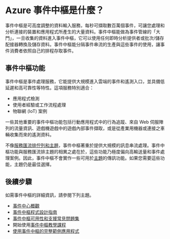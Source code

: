 <properties
	pageTitle="Azure 事件中樞是什麼？"
	description="Azure 事件中樞的概觀。"
	services="event-hubs"
	documentationCenter=".net"
	authors="nberdy"
	manager="timlt"
	editor=""/>

<tags
	ms.service="event-hubs"
	ms.workload="tbd"
	ms.tgt_pltfrm="na"
	ms.devlang="multiple"
	ms.topic="article"
	ms.date="07/15/2015"
	ms.author="sethm"/>

# Azure 事件中樞是什麼？

事件中樞是可高度調整的資料輸入服務，每秒可擷取數百萬個事件，可讓您處理和分析連接的裝置和應用程式所產生的大量資料。事件中樞能做為事件管線的「大門」，一旦收集的資料進入事件中樞，它可以使用任何即時分析提供者或批次/儲存配接器轉換及儲存資料。事件中樞能分隔事件串流的生產與這些事件的使用，讓事件消費者依照自己的排程存取事件。

## 事件中樞功能

事件中樞是事件處理服務，它能提供大規模進入雲端的事件和遙測入口，並具備低延遲和高可靠性等特性。這項服務特別適合：

* 應用程式檢測
* 使用者經驗或工作流程處理
* 物聯網 (IoT) 案例

一些其他重要的事件中樞功能包括行動應用程式中的行為追蹤、來自 Web 伺服陣列的流量資訊、遊戲機遊戲中的遊戲內部事件擷取，或是從產業用機器或連接之車輛收集而來的遙測資料。

不像[服務匯流排佇列和主題](../service-bus/service-bus-messaging-overview.md)，事件中樞著重於提供大規模的訊息串流處理。事件中樞功能與服務匯流排主題的相異之處在於，這些功能乃極度偏向高輸送量和事件處理案例。因此，事件中樞不會實作一些可用於[主題](service-bus/fundamentals-service-bus-hybrid-solutions.md#topics)的傳訊功能。如果您需要這些功能，主題仍是最佳選擇。

## 後續步驟

如需事件中樞的詳細資訊，請參閱下列主題。

- [事件中心概觀](event-hubs-overview.md)
- [事件中樞程式設計指南](event-hubs-programming-guide.md)
- [事件中樞可用性和支援常見問題集](event-hubs-availability-and-support-faq.md)
- 開始使用[事件中樞教學課程]
- [使用事件中樞的完整範例應用程式]

[事件中樞教學課程]: service-bus-event-hubs-csharp-ephcs-getstarted.md
[使用事件中樞的完整範例應用程式]: https://code.msdn.microsoft.com/windowsazure/Service-Bus-Event-Hub-286fd097

<!---HONumber=July15_HO3-->